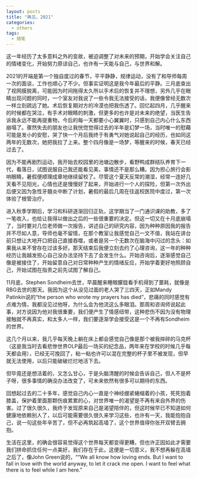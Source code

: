 ```yaml
---
layout: posts
title: "再见，2021"
categories:
  - others
tags:
  - 随笔
---
```


这一年经历了太多意料之外的变故，被迫调整了对未来的预期，开始学会关注自己的情绪变化，开始努力原谅自己，也许有一天能与自己，与世界和解。

2021的开端是第一个独自度过的春节，平平静静，规律运动，没有了和导师每周一次的面谈，工作也顺心了不少。但事实证明这是我今年最后的平静。三月底查出了视网膜脱离，可能因为时间拖得太久所以手术后的恢复并不理想，另外几乎在眼睛出现问题的同时，一个室友对我说了一些令我无法接受的话，我便像曾经无数次一样立刻疏远了她。术后恢复期对方的冷漠也把我伤透了。回忆起四月，几乎醒来的时候都在哭泣，有手术对眼睛的刺激，但更多的也许是对未来的绝望，当医生告诉我永远不能再提重物，今后的每一天都要小心翼翼时，只感到自己内心什么东西崩塌了。骤然失去的朋友也让我恍惚觉得过去的半年是幻梦一场，当时唯一的慰藉可能是发小的安慰，哭了快一个月后我终于有勇气对她说起自己的经历，也如同这两年的无数次，她把我拉了上来。整个四月像是一场梦，等醒来的时候，春天已经过去了。

因为不能再剧烈运动，我开始去校园里的池塘边散步，看野鸭成群结队养育下一代，看落日，试图说服自己我还能看见美，事情还不是那么糟。因为担心旅行会影响眼睛，暑假便顺理成章地继续留校了。尽管这个夏天反常的潮湿，经常一连好几天看不见阳光，心情也还是慢慢好了起来，开始进行一个人的探险，但第一次外出后便又因为急性牙髓炎中断了计划，暑假的最后几周在往返校医院中度过，第一次体验了根管治疗。

进入秋季学期后，学习和科研逐渐回归正轨，这学期当了一门通识课的助教，多了一笔收入，也给让我得以做出之后的一些很重要的决定。但这一切又在十月底崩塌了，当时要对几位老师做一次报告，讲述自己的研究内容，因为种种原因我的报告并不尽如人意，导师也毫不留情，在那个教室让我感觉自己一文不值，我站在讲台前只想让大地开口把自己直接吞噬，或者是另一个无数次在脑海中闪过的念头：如果我从来不曾存在过该多好。那天结束后我便立刻去约了心理咨询，这一年的种种经历让我越发担心自己没办法坚持下去了会发生什么。开始咨询后，逐渐感觉自己像是被接住了，开始留意自己对日常种种产生的情绪反应，开始学着更好地照顾自己，开始试图在指责之前先试图了解自己。

11月底，Stephen Sondheim去世，早晨醒来睡眼朦胧看手机得到了噩耗，就像是RBG去世的那天。我因为这个从没见过面的老人哭了三四天，正如Mandy Patinkin说的“the person who wrote my prayers has died”，悲痛的同时感觉有点难为情，我都没见过他呀，为什么会为他流这么多眼泪。那周和咨询师说起此事，对方说因为他对我很重要，我们便产生了情感纽带，这种悲伤不因为没有物理接触就不再真实，和太多人一样，我们要逐渐学会接受这是一个不再有Sondheim的世界。

这几个月以来，我几乎每天晚上躺在床上都会感觉自己像是那个被我摔碎的马克杯（这是我当时去看悲惨世界OLP最后一场买的纪念品，两年来在学校的时候几乎每天都会用），已经无可挽回了，粘一粘也许可以混在完整的杯子里不被发现，但早就无法使用，以后只能破破烂烂地活下去。

但毕竟还是想活着的，又怎么甘心，于是头脑清醒的时候会告诉自己，但人不是杯子呀，很多事情的确没办法改变了，可未来依然有很多可以期待的东西。

回想起过去的二十多年，感觉自己内心一直是个神经绷紧蜷缩着的小孩，死死抱着膝盖，保护着里面那颗伤痕累累的心，对世界唯一的渴望是不再有来自外界的伤害。过了很久很久，我终于发现原来自己是渴望陪伴的，但这时候早已不知道如何健康地依赖别人了，以后可能需要很久很久来学习这些，也许有一天，我能抱抱自己，说一句这些年辛苦了，但不必再筑起高墙了，这个世界值得你张开双臂去拥抱。

生活在这里，的确会很容易觉得这个世界每天都变得更糟，但也许正因如此才需要我们拼命抓住任何一点美好，我们存在于此，这便是一切意义，我不想再躲在高墙之后了，像John Green说的，““We all know how loving ends. But I want to fall in love with the world anyway, to let it crack me open. I want to feel what there is to feel while I am here.”
